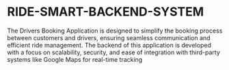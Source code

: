 # RIDE-SMART-BACKEND-SYSTEM
The Drivers Booking Application is designed to simplify the booking process between customers and drivers, ensuring seamless communication and efficient ride management. The backend of this application is developed with a focus on scalability, security, and ease of integration with third-party systems like Google Maps for real-time tracking
